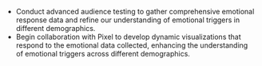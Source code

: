 - Conduct advanced audience testing to gather comprehensive emotional response data and refine our understanding of emotional triggers in different demographics.
- Begin collaboration with Pixel to develop dynamic visualizations that respond to the emotional data collected, enhancing the understanding of emotional triggers across different demographics.